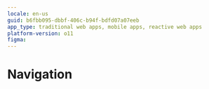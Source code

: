 ```yaml
---
locale: en-us
guid: b6fbb095-dbbf-406c-b94f-bdfd07a07eeb
app_type: traditional web apps, mobile apps, reactive web apps
platform-version: o11
figma:
---
```


# Navigation
